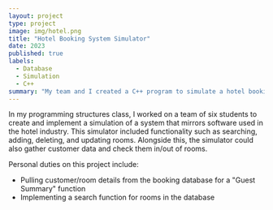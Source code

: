 ```yaml
---
layout: project
type: project
image: img/hotel.png
title: "Hotel Booking System Simulator"
date: 2023
published: true
labels:
  - Database
  - Simulation
  - C++
summary: "My team and I created a C++ program to simulate a hotel booking system."
---
```


In my programming structures class, I worked on a team of six students to create and implement a simulation of a system that mirrors software used in the hotel industry. This simulator included functionality such as
searching, adding, deleting, and updating rooms. Alongside this, the simulator could also gather customer data and check them in/out of rooms.

Personal duties on this project include:
- Pulling customer/room details from the booking database for a "Guest Summary" function
- Implementing a search function for rooms in the database
